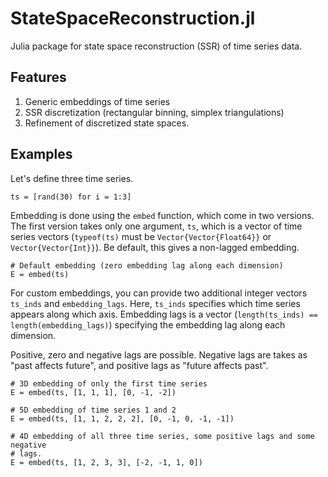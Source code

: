 # StateSpaceReconstruction.jl

Julia package for state space reconstruction (SSR) of time series data.

## Features
1. Generic embeddings of time series
2. SSR discretization (rectangular binning, simplex triangulations)
3. Refinement of discretized state spaces.

## Examples

Let's define three time series.

```
ts = [rand(30) for i = 1:3]
```

Embedding is done using the `embed` function, which come in two versions.
The first version takes only one argument, `ts`, which is a vector of time
series vectors (`typeof(ts)` must be `Vector{Vector{Float64}}` or
`Vector{Vector{Int}}`). Be default, this gives a non-lagged embedding.

```
# Default embedding (zero embedding lag along each dimension)
E = embed(ts)
```

For custom embeddings, you can provide two additional integer vectors `ts_inds`
and `embedding_lags`. Here, `ts_inds` specifies which time series appears
along which axis.  Embedding lags is a vector
(`length(ts_inds) == length(embedding_lags)`) specifying the embedding lag
along each dimension.

Positive, zero and negative lags are possible. Negative lags are takes as
"past affects future", and positive lags  as "future affects past".

```
# 3D embedding of only the first time series
E = embed(ts, [1, 1, 1], [0, -1, -2])

# 5D embedding of time series 1 and 2
E = embed(ts, [1, 1, 2, 2, 2], [0, -1, 0, -1, -1])

# 4D embedding of all three time series, some positive lags and some negative
# lags.
E = embed(ts, [1, 2, 3, 3], [-2, -1, 1, 0])
```
